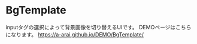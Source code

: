# BgTemplate
inputタグの選択によって背景画像を切り替えるUIです。 DEMOページはこちらになります。 https://a-arai.github.io/DEMO/BgTemplate/
